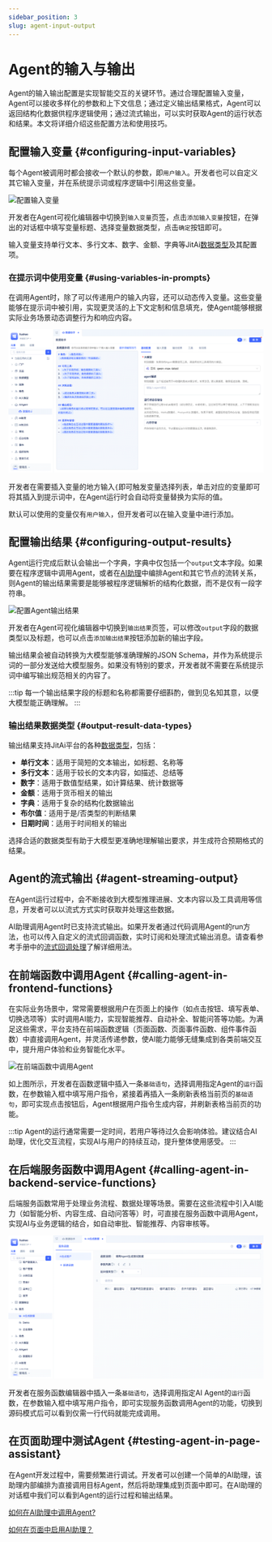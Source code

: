 ```yaml
---
sidebar_position: 3
slug: agent-input-output
---
```


# Agent的输入与输出

Agent的输入输出配置是实现智能交互的关键环节。通过合理配置输入变量，Agent可以接收多样化的参数和上下文信息；通过定义输出结果格式，Agent可以返回结构化数据供程序逻辑使用；通过流式输出，可以实时获取Agent的运行状态和结果。本文将详细介绍这些配置方法和使用技巧。

## 配置输入变量 {#configuring-input-variables}
每个Agent被调用时都会接收一个默认的参数，即`用户输入`。开发者也可以自定义其它输入变量，并在系统提示词或程序逻辑中引用这些变量。

![配置输入变量](./img/agent/configure-input-variables.gif)

开发者在Agent可视化编辑器中切换到`输入变量`页签，点击`添加输入变量`按钮，在弹出的对话框中填写变量标题、选择变量数据类型，点击`确定`按钮即可。

输入变量支持单行文本、多行文本、数字、金额、字典等JitAi[数据类型](../../reference/framework/JitORM/data-types)及其配置项。

### 在提示词中使用变量 {#using-variables-in-prompts}
在调用Agent时，除了可以传递用户的输入内容，还可以动态传入变量。这些变量能够在提示词中被引用，实现更灵活的上下文定制和信息填充，使Agent能够根据实际业务场景动态调整行为和响应内容。

![在提示词中使用变量](./img/agent/use-variables-in-prompts.gif)

开发者在需要插入变量的地方输入`{`即可触发变量选择列表，单击对应的变量即可将其插入到提示词中，在Agent运行时会自动将变量替换为实际的值。

默认可以使用的变量仅有`用户输入`，但开发者可以在输入变量中进行添加。

## 配置输出结果 {#configuring-output-results}
Agent运行完成后默认会输出一个字典，字典中仅包括一个`output`文本字段。如果要在程序逻辑中调用Agent，或者在[AI助理](../ai-assistant/create-ai-assistant)中编排Agent和其它节点的流转关系，则Agent的输出结果需要是能够被程序逻辑解析的结构化数据，而不是仅有一段字符串。

![配置Agent输出结果](./img/agent/configure-agent-output-results.gif)

开发者在Agent可视化编辑器中切换到`输出结果`页签，可以修改`output`字段的数据类型以及标题，也可以点击`添加输出结果`按钮添加新的输出字段。

输出结果会被自动转换为大模型能够准确理解的JSON Schema，并作为系统提示词的一部分发送给大模型服务。如果没有特别的要求，开发者就不需要在系统提示词中编写输出规范相关的内容了。

:::tip
每一个输出结果字段的标题和名称都需要仔细斟酌，做到见名知其意，以便大模型能正确理解。
:::

### 输出结果数据类型 {#output-result-data-types}
输出结果支持JitAi平台的各种[数据类型](../../reference/framework/JitORM/data-types)，包括：

- **单行文本**：适用于简短的文本输出，如标题、名称等
- **多行文本**：适用于较长的文本内容，如描述、总结等
- **数字**：适用于数值型结果，如计算结果、统计数据等
- **金额**：适用于货币相关的输出
- **字典**：适用于复杂的结构化数据输出
- **布尔值**：适用于是/否类型的判断结果
- **日期时间**：适用于时间相关的输出

选择合适的数据类型有助于大模型更准确地理解输出要求，并生成符合预期格式的结果。

## Agent的流式输出 {#agent-streaming-output}
在Agent运行过程中，会不断接收到大模型推理进展、文本内容以及工具调用等信息，开发者可以以流式方式实时获取并处理这些数据。

AI助理调用Agent时已支持流式输出。如果开发者通过代码调用Agent的run方法，也可以传入自定义的流式回调函数，实时订阅和处理流式输出消息。请查看参考手册中的[流式回调处理](../../reference/framework/JitAi/AIAgent#streaming-callback-processing)了解详细用法。

## 在前端函数中调用Agent {#calling-agent-in-frontend-functions}
在实际业务场景中，常常需要根据用户在页面上的操作（如点击按钮、填写表单、切换选项等）实时调用AI能力，实现智能推荐、自动补全、智能问答等功能。为满足这些需求，平台支持在前端函数逻辑（页面函数、页面事件函数、组件事件函数）中直接调用Agent，并灵活传递参数，使AI能力能够无缝集成到各类前端交互中，提升用户体验和业务智能化水平。

![在前端函数中调用Agent](./img/agent/call-agent-in-frontend-function.gif)

如上图所示，开发者在函数逻辑中插入一条`基础语句`，选择调用指定Agent的`运行`函数，在参数输入框中填写用户指令，紧接着再插入一条刷新表格当前页的`基础语句`，即可实现点击按钮后，Agent根据用户指令生成内容，并刷新表格当前页的功能。

:::tip
Agent的运行通常需要一定时间，若用户等待过久会影响体验。建议结合AI助理，优化交互流程，实现AI与用户的持续互动，提升整体使用感受。
:::

## 在后端服务函数中调用Agent {#calling-agent-in-backend-service-functions}
后端服务函数常用于处理业务流程、数据处理等场景。需要在这些流程中引入AI能力（如智能分析、内容生成、自动问答等）时，可直接在服务函数中调用Agent，实现AI与业务逻辑的结合，如自动审批、智能推荐、内容审核等。

![在后端服务函数中调用Agent](./img/agent/call-agent-in-backend-service-function.gif)

开发者在服务函数编辑器中插入一条`基础语句`，选择调用指定AI Agent的`运行`函数，在参数输入框中填写用户指令，即可实现服务函数调用Agent的功能，切换到源码模式后可以看到仅需一行代码就能完成调用。

## 在页面助理中测试Agent {#testing-agent-in-page-assistant}
在Agent开发过程中，需要频繁进行调试。开发者可以创建一个简单的AI助理，该助理内部编排为直接调用目标Agent，然后将助理集成到页面中即可。在AI助理的对话框中我们可以看到Agent的运行过程和输出结果。

[如何在AI助理中调用Agent?](../ai-assistant/process-orchestration-node-configuration#ai-agent)

[如何在页面中启用AI助理？](../shell-and-page/generic-page#enabling-ai-assistant)


